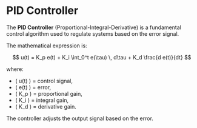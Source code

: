 # PID Controller

The **PID Controller** (Proportional-Integral-Derivative) is a fundamental control algorithm used to regulate systems based on the error signal.

The mathematical expression is:

$$
u(t) = K_p e(t) + K_i \int_0^t e(\tau) \, d\tau + K_d \frac{d e(t)}{dt}
$$

where:

- \( u(t) \) = control signal,
- \( e(t) \) = error,
- \( K_p \) = proportional gain,
- \( K_i \) = integral gain,
- \( K_d \) = derivative gain.


The controller adjusts the output signal based on the  error.
